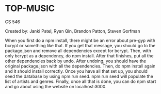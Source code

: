 # TOP-MUSIC

CS 546

Created by: Janki Patel, Ryan Qin, Brandon Patton, Steven Gorfman

When you first do a npm install, there might be an error about pre-gyp with bcrypt or something like that.
If you get that message, you should go to the package.json and remove all dependencies except for bcrypt.
Then, with only bcrypt as a dependency, do npm install. After that finishes, put all the other dependencies back
by undo. After undoing, you should have the original package.json with all the dependencies. Then, do npm install again
and it should install correctly. Once you have all that set up, you should seed the database by using npm run seed.
npm run seed will populate the list of artists and genres. Finally, once all that is done, you can do npm start
and go about using the website on localhost:3000.
